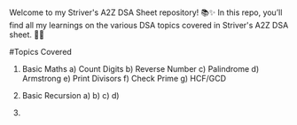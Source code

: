 Welcome to my Striver's A2Z DSA Sheet repository! 📚✨ In this repo, you’ll find all my learnings on the various DSA topics covered in Striver's A2Z DSA sheet. 🚀💡

#Topics Covered
1. Basic Maths
   a) Count Digits
   b) Reverse Number
   c) Palindrome
   d) Armstrong
   e) Print Divisors
   f) Check Prime
   g) HCF/GCD

2. Basic Recursion
   a)
   b)
   c)
   d)

3. 

